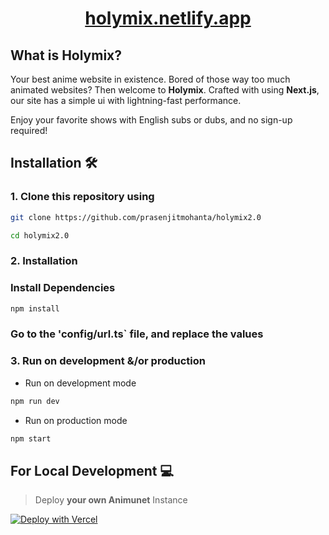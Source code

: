 <h1 align="center">
    <a href="https://holymix.netlify.app">holymix.netlify.app</a>
</h1>

## What is Holymix?

Your best anime website in existence. Bored of those way too much animated websites? Then welcome to **Holymix**. 
Crafted with using **Next.js**, our site has a simple ui with lightning-fast performance.

Enjoy your favorite shows with English subs or dubs, and no sign-up required!

## Installation 🛠️

### 1. Clone this repository using

```bash
git clone https://github.com/prasenjitmohanta/holymix2.0
```

```bash
cd holymix2.0
```

### 2. Installation

### Install Dependencies

```bash
npm install
```

### Go to the 'config/url.ts` file, and replace the values

### 3. Run on development &/or production

- Run on development mode

```bash
npm run dev
```

- Run on production mode

```bash
npm start
```

## For Local Development 💻

> Deploy **your own Animunet** Instance

[![Deploy with Vercel](https://vercel.com/button)](https://vercel.com/new/clone?repository-url=https%3A%2F%2Fgithub.com%2FInfiniteDevs%2Fanimunet&project-name=animunet&repository-name=animunet)





